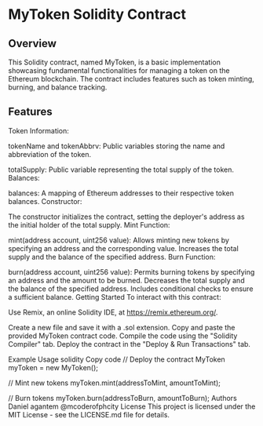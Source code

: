 # MyToken Solidity Contract

## Overview

This Solidity contract, named MyToken, is a basic implementation showcasing fundamental functionalities for managing a token on the Ethereum blockchain. The contract includes features such as token minting, burning, and balance tracking.

## Features
Token Information:

tokenName and tokenAbbrv: Public variables storing the name and abbreviation of the token.

totalSupply: Public variable representing the total supply of the token.
Balances:

balances: A mapping of Ethereum addresses to their respective token balances.
Constructor:

The constructor initializes the contract, setting the deployer's address as the initial holder of the total supply.
Mint Function:

mint(address account, uint256 value): Allows minting new tokens by specifying an address and the corresponding value. Increases the total supply and the balance of the specified address.
Burn Function:

burn(address account, uint256 value): Permits burning tokens by specifying an address and the amount to be burned. Decreases the total supply and the balance of the specified address. Includes conditional checks to ensure a sufficient balance.
Getting Started
To interact with this contract:

Use Remix, an online Solidity IDE, at https://remix.ethereum.org/.

Create a new file and save it with a .sol extension.
Copy and paste the provided MyToken contract code.
Compile the code using the "Solidity Compiler" tab.
Deploy the contract in the "Deploy & Run Transactions" tab.

Example Usage
solidity
Copy code
// Deploy the contract
MyToken myToken = new MyToken();

// Mint new tokens
myToken.mint(addressToMint, amountToMint);

// Burn tokens
myToken.burn(addressToBurn, amountToBurn);
Authors
Daniel agantem
@mcoderofphcity
License
This project is licensed under the MIT License - see the LICENSE.md file for details.
